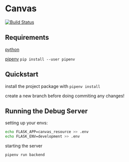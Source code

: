 # Canvas

[![Build Status](https://travis-ci.com/Muttsu/canvas.svg?token=bSsqeeizRAWGzy6Uyas7&branch=master)](https://travis-ci.com/Muttsu/canvas)

## Requirements

[python](https://www.python.org/)

[pipenv](https://pipenv.readthedocs.io/en/latest/install) `pip install --user pipenv`

## Quickstart

install the project package with `pipenv install`

create a new branch before doing commiting any changes!

## Running the Debug Server

setting up your envs:

```bash
echo FLASK_APP=canvas_resource >> .env
echo FLASK_ENV=development >> .env
```

starting the server

``` bash
pipenv run backend
```
